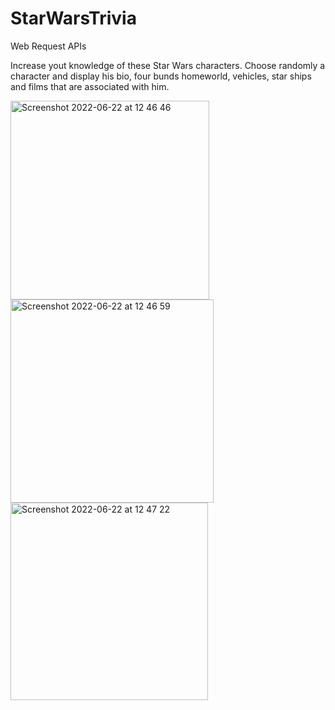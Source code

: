# StarWarsTrivia
Web Request APIs

Increase yout knowledge of these Star Wars characters.
Choose randomly a character and display his bio, four bunds homeworld, vehicles, star ships and films that are associated with
him.


<img width="318" alt="Screenshot 2022-06-22 at 12 46 46" src="https://user-images.githubusercontent.com/97193403/175022700-b0e601ad-f310-4796-9f6d-a1a22ae9b43b.png">
<img width="325" alt="Screenshot 2022-06-22 at 12 46 59" src="https://user-images.githubusercontent.com/97193403/175022749-794169b2-61d2-408a-9ae8-cccb038fba83.png">
<img width="316" alt="Screenshot 2022-06-22 at 12 47 22" src="https://user-images.githubusercontent.com/97193403/175022764-75c09e39-7b06-499e-8c15-9f50e902b67a.png">
